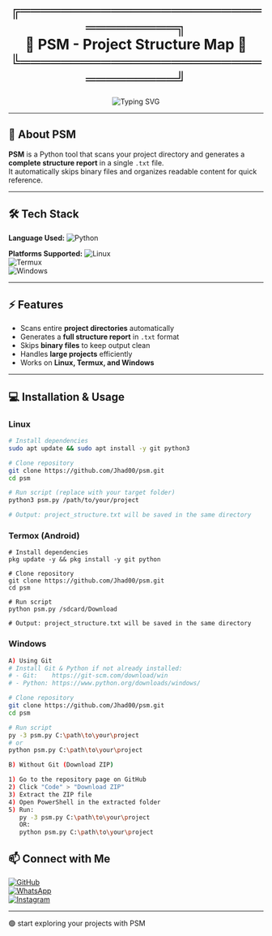 <!-- Fancy Name Frame -->
<h1 align="center">
  ╔═════════════════════════════════╗<br>
  📂 PSM - Project Structure Map 📂<br>
  ╚═════════════════════════════════╝
</h1>

<!-- Typing Banner -->
<p align="center">
  <img src="https://readme-typing-svg.herokuapp.com?font=Fira+Code&size=26&duration=3000&pause=1000&color=00C2FF&center=true&vCenter=true&width=700&lines=In+the+name+of+God%2C+Explore+your+projects+with+PSM;Generate+a+full+project+structure+in+a+single+file" alt="Typing SVG" />
</p>

---

## 🌿 About PSM

**PSM** is a Python tool that scans your project directory and generates a **complete structure report** in a single `.txt` file.  
It automatically skips binary files and organizes readable content for quick reference.

---

## 🛠 Tech Stack

**Language Used:**
![Python](https://img.shields.io/badge/Python-14354C?style=flat&logo=python)  

**Platforms Supported:**
![Linux](https://img.shields.io/badge/Linux-FCC624?style=flat&logo=linux)  
![Termux](https://img.shields.io/badge/Termux-000000?style=flat&logo=terminal)  
![Windows](https://img.shields.io/badge/Windows-0078D6?style=flat&logo=windows)  

---

## ⚡ Features

- Scans entire **project directories** automatically  
- Generates a **full structure report** in `.txt` format  
- Skips **binary files** to keep output clean  
- Handles **large projects** efficiently  
- Works on **Linux, Termux, and Windows**  

---

## 💻 Installation & Usage

### Linux
```bash
# Install dependencies
sudo apt update && sudo apt install -y git python3

# Clone repository
git clone https://github.com/Jhad00/psm.git
cd psm

# Run script (replace with your target folder)
python3 psm.py /path/to/your/project

# Output: project_structure.txt will be saved in the same directory
```
### Termox (Android)
```bach
# Install dependencies
pkg update -y && pkg install -y git python

# Clone repository
git clone https://github.com/Jhad00/psm.git
cd psm

# Run script
python psm.py /sdcard/Download

# Output: project_structure.txt will be saved in the same directory
```
### Windows
```bash
A) Using Git
# Install Git & Python if not already installed:
# - Git:    https://git-scm.com/download/win
# - Python: https://www.python.org/downloads/windows/

# Clone repository
git clone https://github.com/Jhad00/psm.git
cd psm

# Run script
py -3 psm.py C:\path\to\your\project
# or
python psm.py C:\path\to\your\project

B) Without Git (Download ZIP)

1) Go to the repository page on GitHub
2) Click "Code" > "Download ZIP"
3) Extract the ZIP file
4) Open PowerShell in the extracted folder
5) Run:
   py -3 psm.py C:\path\to\your\project
   OR:
   python psm.py C:\path\to\your\project
```
## 📫 Connect with Me
[![GitHub](https://img.shields.io/badge/GitHub--181717?style=flat&logo=github)](https://github.com/Jhad00)  
[![WhatsApp](https://img.shields.io/badge/WhatsApp-25D366?style=flat&logo=whatsapp)](https://wa.me/963953391651)  
[![Instagram](https://img.shields.io/badge/Instagram-E4405F?style=flat&logo=instagram)](https://instagram.com/jhad_34)

---

🟢 start exploring your projects with PSM
